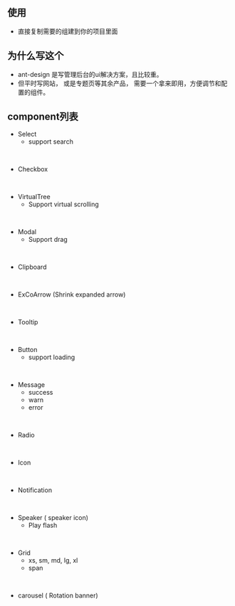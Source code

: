 ## 使用

- 直接复制需要的组建到你的项目里面

## 为什么写这个

- ant-design 是写管理后台的ui解决方案，且比较重。
- 但平时写网站， 或是专题页等其余产品， 需要一个拿来即用，方便调节和配置的组件。

## component列表

- Select
    - support search

&nbsp;

- Checkbox

&nbsp;

- VirtualTree
    - Support virtual scrolling

&nbsp;

- Modal
    - Support drag

&nbsp;

- Clipboard

&nbsp;

- ExCoArrow  (Shrink expanded arrow)

&nbsp;

- Tooltip

&nbsp;

- Button
    - support loading

&nbsp;

- Message
    - success
    - warn
    - error

&nbsp;

- Radio

&nbsp;

- Icon

&nbsp;

- Notification

&nbsp;

- Speaker  ( speaker icon)
    - Play flash

&nbsp;

- Grid
    - xs, sm, md, lg, xl
    - span

&nbsp;

- carousel ( Rotation banner)





